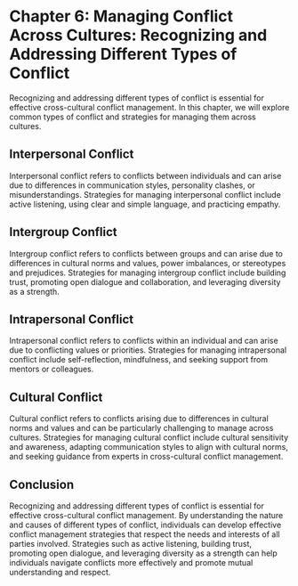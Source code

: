 Chapter 6: Managing Conflict Across Cultures: Recognizing and Addressing Different Types of Conflict
====================================================================================================

Recognizing and addressing different types of conflict is essential for effective cross-cultural conflict management. In this chapter, we will explore common types of conflict and strategies for managing them across cultures.

Interpersonal Conflict
----------------------

Interpersonal conflict refers to conflicts between individuals and can arise due to differences in communication styles, personality clashes, or misunderstandings. Strategies for managing interpersonal conflict include active listening, using clear and simple language, and practicing empathy.

Intergroup Conflict
-------------------

Intergroup conflict refers to conflicts between groups and can arise due to differences in cultural norms and values, power imbalances, or stereotypes and prejudices. Strategies for managing intergroup conflict include building trust, promoting open dialogue and collaboration, and leveraging diversity as a strength.

Intrapersonal Conflict
----------------------

Intrapersonal conflict refers to conflicts within an individual and can arise due to conflicting values or priorities. Strategies for managing intrapersonal conflict include self-reflection, mindfulness, and seeking support from mentors or colleagues.

Cultural Conflict
-----------------

Cultural conflict refers to conflicts arising due to differences in cultural norms and values and can be particularly challenging to manage across cultures. Strategies for managing cultural conflict include cultural sensitivity and awareness, adapting communication styles to align with cultural norms, and seeking guidance from experts in cross-cultural conflict management.

Conclusion
----------

Recognizing and addressing different types of conflict is essential for effective cross-cultural conflict management. By understanding the nature and causes of different types of conflict, individuals can develop effective conflict management strategies that respect the needs and interests of all parties involved. Strategies such as active listening, building trust, promoting open dialogue, and leveraging diversity as a strength can help individuals navigate conflicts more effectively and promote mutual understanding and respect.
